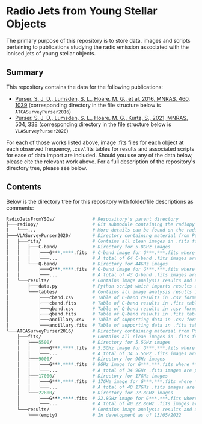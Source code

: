 # Radio Jets from Young Stellar Objects
The primary purpose of this repository is to store data, images and scripts pertaining to publications studying the radio emission associated with the ionised jets of young stellar objects.

## Summary
This repository contains the data for the following publications:
- [Purser, S. J. D., Lumsden, S. L., Hoare, M. G., et al. 2016, MNRAS, 460, 1039](https://ui.adsabs.harvard.edu/abs/2016MNRAS.460.1039P/abstract) (corresponding directory in the file structure below is `ATCASurveyPurser2016`)
- [Purser, S. J. D., Lumsden, S. L., Hoare, M. G., Kurtz, S., 2021, MNRAS, 504, 338](https://ui.adsabs.harvard.edu/abs/2021MNRAS.504..338P/abstract) (corresponding directory in the file structure below is `VLASurveyPurser2020`)

For each of those works listed above, image .fits files for each object at each observed frequency, .csv/.fits tables for results and associated scripts for ease of data import are included. Should you use any of the data below, please cite the relevant work above. For a full description of the repository's directory tree, please see below.

## Contents
Below is the directory tree for this repository with folder/file descriptions as comments:
```perl
RadioJetsFromYSOs/              # Respository's parent directory
├───radiopy/                    # Git submodule containing the radiopy repo for use in data.py below
|   └───...                     # More details can be found on the radiopy repo or in the README
├───VLASurveyPurser2020/        # Directory containing material from Purser et al. (2020)
│   ├───fits/                   # Contains all clean images in .fits format
│   │   ├───C-band/             # Directory for 5.8GHz images
│   │   │   ├───G***.****.fits  # C-band image for G***.***.fits where ***.**** is the galactic l-coordinate
│   │   │   └───...             # A total of 64 C-band .fits images are present in this directory
│   │   └───Q-band/             # Directory for 44GHz images
│   │       ├───G***.****.fits  # Q-band image for G***.***.fits where ***.**** is the galactic l-coordinate
│   │       └───...             # A total of 43 Q-band .fits images are present in this directory
│   └───results/                # Contains image analysis results and associated scripts
│       ├───data.py             # Python script which imports results as pandas.DataFrame instance
│       └───tables/             # Contains all image analysis results in various table formats
│           ├───cband.csv       # Table of C-band results in .csv format
│           ├───cband.fits      # Table of C-band results in .fits table format
│           ├───qband.csv       # Table of Q-band results in .csv format
│           ├───qband.fits      # Table of Q-band results in .fits table format
│           ├───ancillary.csv   # Table of supporting data in .csv format
│           └───ancillary.fits  # Table of supporting data in .fits table format
└───ATCASurveyPurser2016/       # Directory containing material from Purser et al. (2016)
    ├───fits/                   # Contains all clean images in .fits format
    │   ├───5500/               # Directory for 5.5GHz images
    │   │   ├───G***.****.fits  # 5.5GHz image for G***.***.fits where ***.**** is the galactic l-coordinate
    │   │   └───...             # A total of 34 5.5GHz .fits images are present in this directory
    │   ├───9000/               # Directory for 9GHz images
    │   │   ├───G***.****.fits  # 9GHz image for G***.***.fits where ***.**** is the galactic l-coordinate
    │   │   └───...             # A total of 34 9GHz .fits images are present in this directory
    │   ├───17000/              # Directory for 17GHz images
    │   │   ├───G***.****.fits  # 17GHz image for G***.***.fits where ***.**** is the galactic l-coordinate
    │   │   └───...             # A total of 40 17GHz .fits images are present in this directory
    │   └───22800/              # Directory for 22.8GHz images
    │       ├───G***.****.fits  # 22.8GHz image for G***.***.fits where ***.**** is the galactic l-coordinate
    │       └───...             # A total of 40 22.8GHz .fits images are present in this directory
    └───results/                # Contains image analysis results and associated scripts
        └───(empty)             # In development as of 13/05/2022
```
